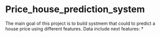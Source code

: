 # Price_house_prediction_system

The main goal of this project is to build systmem that could to predict a house price using different features.
Data include next features:
 * 